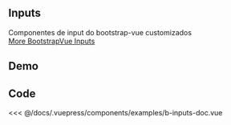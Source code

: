 ## Inputs

Componentes de input do bootstrap-vue customizados
<br>
[More BootstrapVue Inputs](https://bootstrap-vue.org/docs/components/form)

## Demo
<Demo componentName="examples-b-inputs-doc" />

## Code
<SourceCode>
<<< @/docs/.vuepress/components/examples/b-inputs-doc.vue
</SourceCode>